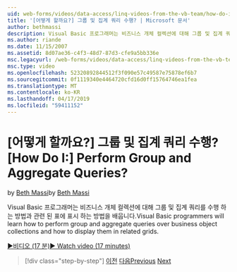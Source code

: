 ```yaml
---
uid: web-forms/videos/data-access/linq-videos-from-the-vb-team/how-do-i-perform-group-and-aggregate-queries
title: '[어떻게 할까요?] 그룹 및 집계 쿼리 수행? | Microsoft 문서'
author: bethmassi
description: Visual Basic 프로그래머는 비즈니스 개체 컬렉션에 대해 그룹 및 집계 쿼리를 수행 하는 방법과 관련 된 표에 표시 하는 방법을 배웁니다.
ms.author: riande
ms.date: 11/15/2007
ms.assetid: 8d07ae36-c4f3-48d7-87d3-cfe9a5bb336e
msc.legacyurl: /web-forms/videos/data-access/linq-videos-from-the-vb-team/how-do-i-perform-group-and-aggregate-queries
msc.type: video
ms.openlocfilehash: 52320892844512f3f090e57c49587e75878ef6b7
ms.sourcegitcommit: 0f1119340e4464720cfd16d0ff15764746ea1fea
ms.translationtype: MT
ms.contentlocale: ko-KR
ms.lasthandoff: 04/17/2019
ms.locfileid: "59411152"
---
```

# <a name="how-do-i-perform-group-and-aggregate-queries"></a><span data-ttu-id="44ce9-104">[어떻게 할까요?] 그룹 및 집계 쿼리 수행?</span><span class="sxs-lookup"><span data-stu-id="44ce9-104">[How Do I:] Perform Group and Aggregate Queries?</span></span>

<span data-ttu-id="44ce9-105">by [Beth Massi](https://github.com/bethmassi)</span><span class="sxs-lookup"><span data-stu-id="44ce9-105">by [Beth Massi](https://github.com/bethmassi)</span></span>

<span data-ttu-id="44ce9-106">Visual Basic 프로그래머는 비즈니스 개체 컬렉션에 대해 그룹 및 집계 쿼리를 수행 하는 방법과 관련 된 표에 표시 하는 방법을 배웁니다.</span><span class="sxs-lookup"><span data-stu-id="44ce9-106">Visual Basic programmers will learn how to perform group and aggregate queries over business object collections and how to display them in related grids.</span></span>

[<span data-ttu-id="44ce9-107">&#9654;비디오 (17 분)</span><span class="sxs-lookup"><span data-stu-id="44ce9-107">&#9654; Watch video (17 minutes)</span></span>](https://channel9.msdn.com/Blogs/ASP-NET-Site-Videos/how-do-i-perform-group-and-aggregate-queries)

> [!div class="step-by-step"]
> <span data-ttu-id="44ce9-108">[이전](how-do-i-get-started-with-linq.md)
> [다음](how-do-i-upgrade-visual-basic-projects-to-enable-linq.md)</span><span class="sxs-lookup"><span data-stu-id="44ce9-108">[Previous](how-do-i-get-started-with-linq.md)
[Next](how-do-i-upgrade-visual-basic-projects-to-enable-linq.md)</span></span>
